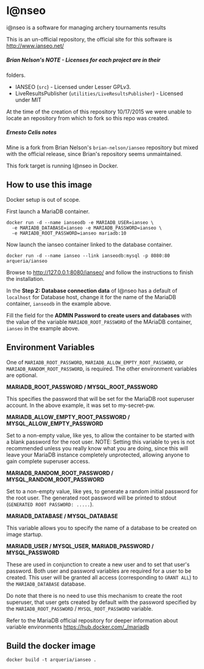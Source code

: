 # I@nseo

i@nseo is a software for managing archery tournaments results

This is an un-official repository, the official site for this software
is http://www.ianseo.net/

##### Brian Nelson's NOTE - Licenses for each project are in their
folders.

* IANSEO (`src`) - Licensed under Lesser GPLv3.
* LiveResultsPublisher (`utilities/LiveResultsPublisher`) - Licensed
  under MIT

At the time of the creation of this repository 10/17/2015 we were unable
to locate an repository from which to fork so this repo was created.

##### Ernesto Celis notes

Mine is a fork from Brian Nelson's `brian-nelson/ianseo` repository but
mixed with the official release, since Brian's repository seems
unmaintained.

This fork target is running I@nseo in Docker.

## How to use this image

Docker setup is out of scope.

First launch a MariaDB container.

```
docker run -d --name ianseodb -e MARIADB_USER=ianseo \
  -e MARIADB_DATABASE=ianseo -e MARIADB_PASSWORD=ianseo \
  -e MARIADB_ROOT_PASSWORD=ianseo mariadb:10
```

Now launch the ianseo container linked to the database container.

```
docker run -d --name ianseo --link ianseodb:mysql -p 8080:80 arqueria/ianseo
```

Browse to http://127.0.0.1:8080/ianseo/ and follow the instructions to
finish the installation.

In the **Step 2: Database connection data** of I@nseo has a default of
`localhost` for Database host, change it for the name of the MariaDB
container, `ianseodb` in the example above.

Fill the field for the **ADMIN Password to create users and databases**
with the value of the variable `MARIADB_ROOT_PASSWORD` of the MAriaDB
container, `ianseo` in the example above.

## Environment Variables

One of `MARIADB_ROOT_PASSWORD`, `MARIADB_ALLOW_EMPTY_ROOT_PASSWORD`, or
`MARIADB_RANDOM_ROOT_PASSWORD`, is required. The other environment
variables are optional.

**MARIADB_ROOT_PASSWORD / MYSQL_ROOT_PASSWORD**

This specifies the password that will be set for the MariaDB root
superuser account. In the above example, it was set to my-secret-pw.

**MARIADB_ALLOW_EMPTY_ROOT_PASSWORD / MYSQL_ALLOW_EMPTY_PASSWORD**

Set to a non-empty value, like yes, to allow the container to be started
with a blank password for the root user. NOTE: Setting this variable to
yes is not recommended unless you really know what you are doing, since
this will leave your MariaDB instance completely unprotected, allowing
anyone to gain complete superuser access.

**MARIADB_RANDOM_ROOT_PASSWORD / MYSQL_RANDOM_ROOT_PASSWORD**

Set to a non-empty value, like yes, to generate a random initial
password for the root user. The generated root password will be printed
to stdout (`GENERATED ROOT PASSWORD: .....`).

**MARIADB_DATABASE / MYSQL_DATABASE**

This variable allows you to specify the name of a database to be created
on image startup.

**MARIADB_USER / MYSQL_USER, MARIADB_PASSWORD / MYSQL_PASSWORD**

These are used in conjunction to create a new user and to set that
user's password. Both user and password variables are required for a
user to be created. This user will be granted all access (corresponding
to `GRANT ALL`) to the `MARIADB_DATABASE` database.

Do note that there is no need to use this mechanism to create the root
superuser, that user gets created by default with the password specified
by the `MARIADB_ROOT_PASSWORD` / `MYSQL_ROOT_PASSWORD` variable.

Refer to the MariaDB official repository for deeper information about
variable environments https://hub.docker.com/_/mariadb


## Build the docker image

```
docker build -t arqueria/ianseo .
```

